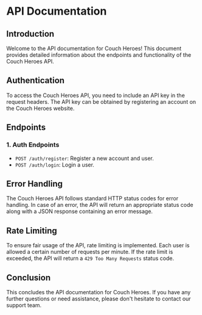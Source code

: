 # API Documentation

## Introduction

Welcome to the API documentation for Couch Heroes! This document provides detailed information about the endpoints and functionality of the Couch Heroes API.

## Authentication

To access the Couch Heroes API, you need to include an API key in the request headers. The API key can be obtained by registering an account on the Couch Heroes website.

## Endpoints

### 1. Auth Endpoints

- `POST /auth/register`: Register a new account and user.
- `POST /auth/login`: Login a user.

## Error Handling

The Couch Heroes API follows standard HTTP status codes for error handling. In case of an error, the API will return an appropriate status code along with a JSON response containing an error message.

## Rate Limiting

To ensure fair usage of the API, rate limiting is implemented. Each user is allowed a certain number of requests per minute. If the rate limit is exceeded, the API will return a `429 Too Many Requests` status code.

## Conclusion

This concludes the API documentation for Couch Heroes. If you have any further questions or need assistance, please don't hesitate to contact our support team.
